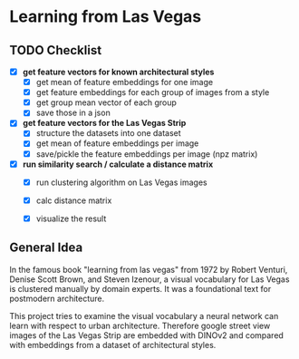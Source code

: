 # Learning from Las Vegas

## TODO Checklist

- [x] **get feature vectors for known architectural styles**
  - [x] get mean of feature embeddings for one image
  - [x] get feature embeddings for each group of images from a style
  - [x] get group mean vector of each group
  - [x] save those in a json 

- [x] **get feature vectors for the Las Vegas Strip**
  - [x] structure the datasets into one dataset
  - [x] get mean of feature embeddings per image
  - [x] save/pickle the feature embeddings per image (npz matrix)

- [x] **run similarity search / calculate a distance matrix**
  - [x] run clustering algorithm on Las Vegas images
  - [x] calc distance matrix
  - [x] visualize the result


## General Idea
In the famous book "learning from las vegas" from 1972 by 
Robert Venturi, Denise Scott Brown, and Steven Izenour,
a visual vocabulary for Las Vegas is clustered manually by domain experts.
It was a foundational text for postmodern architecture.

This project tries to examine the visual vocabulary 
a neural network can learn with respect to urban architecture.
Therefore google street view images of the Las Vegas Strip are 
embedded with DINOv2 and compared with embeddings from a dataset
of architectural styles.





